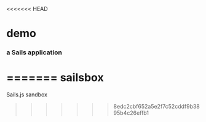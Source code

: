 <<<<<<< HEAD
# demo
### a Sails application
=======
sailsbox
========

Sails.js sandbox
>>>>>>> 8edc2cbf652a5e2f7c52cddf9b3895b4c26effb1
